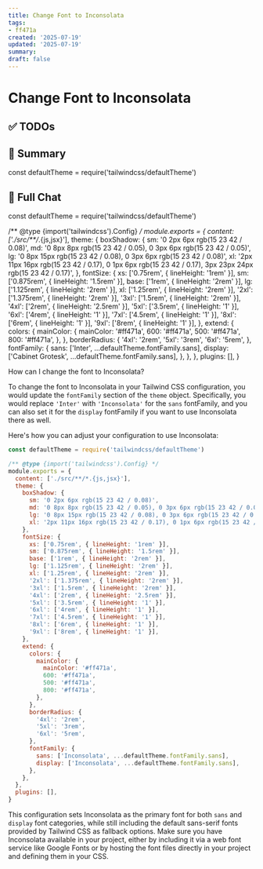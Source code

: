 ```yaml
---
title: Change Font to Inconsolata
tags:
- ff471a
created: '2025-07-19'
updated: '2025-07-19'
summary:
draft: false
---
```


# Change Font to Inconsolata

## ✅ TODOs


## 📌 Summary
const defaultTheme = require('tailwindcss/defaultTheme')

## 🧠 Full Chat


const defaultTheme = require('tailwindcss/defaultTheme')

/** @type {import('tailwindcss').Config} */
module.exports = {
  content: ['./src/**/*.{js,jsx}'],
  theme: {
    boxShadow: {
      sm: '0 2px 6px rgb(15 23 42 / 0.08)',
      md: '0 8px 8px rgb(15 23 42 / 0.05), 0 3px 6px rgb(15 23 42 / 0.05)',
      lg: '0 8px 15px rgb(15 23 42 / 0.08), 0 3px 6px rgb(15 23 42 / 0.08)',
      xl: '2px 11px 16px rgb(15 23 42 / 0.17), 0 1px 6px rgb(15 23 42 / 0.17), 3px 23px 24px rgb(15 23 42 / 0.17)',
    },
    fontSize: {
      xs: ['0.75rem', { lineHeight: '1rem' }],
      sm: ['0.875rem', { lineHeight: '1.5rem' }],
      base: ['1rem', { lineHeight: '2rem' }],
      lg: ['1.125rem', { lineHeight: '2rem' }],
      xl: ['1.25rem', { lineHeight: '2rem' }],
      '2xl': ['1.375rem', { lineHeight: '2rem' }],
      '3xl': ['1.5rem', { lineHeight: '2rem' }],
      '4xl': ['2rem', { lineHeight: '2.5rem' }],
      '5xl': ['3.5rem', { lineHeight: '1' }],
      '6xl': ['4rem', { lineHeight: '1' }],
      '7xl': ['4.5rem', { lineHeight: '1' }],
      '8xl': ['6rem', { lineHeight: '1' }],
      '9xl': ['8rem', { lineHeight: '1' }],
    },
    extend: {
      colors: {
        mainColor: {
          mainColor: '#ff471a',
          600: '#ff471a',
          500: '#ff471a',
          800: '#ff471a',
        },
      },
      borderRadius: {
        '4xl': '2rem',
        '5xl': '3rem',
        '6xl': '5rem',
      },
      fontFamily: {
        sans: ['Inter', ...defaultTheme.fontFamily.sans],
        display: ['Cabinet Grotesk', ...defaultTheme.fontFamily.sans],
      },
    },
  },
  plugins: [],
}

How can I change the font to Inconsolata?

To change the font to Inconsolata in your Tailwind CSS configuration, you would update the `fontFamily` section of the `theme` object. Specifically, you would replace `'Inter'` with `'Inconsolata'` for the `sans` fontFamily, and you can also set it for the `display` fontFamily if you want to use Inconsolata there as well.

Here's how you can adjust your configuration to use Inconsolata:

```js
const defaultTheme = require('tailwindcss/defaultTheme')

/** @type {import('tailwindcss').Config} */
module.exports = {
  content: ['./src/**/*.{js,jsx}'],
  theme: {
    boxShadow: {
      sm: '0 2px 6px rgb(15 23 42 / 0.08)',
      md: '0 8px 8px rgb(15 23 42 / 0.05), 0 3px 6px rgb(15 23 42 / 0.05)',
      lg: '0 8px 15px rgb(15 23 42 / 0.08), 0 3px 6px rgb(15 23 42 / 0.08)',
      xl: '2px 11px 16px rgb(15 23 42 / 0.17), 0 1px 6px rgb(15 23 42 / 0.17), 3px 23px 24px rgb(15 23 42 / 0.17)',
    },
    fontSize: {
      xs: ['0.75rem', { lineHeight: '1rem' }],
      sm: ['0.875rem', { lineHeight: '1.5rem' }],
      base: ['1rem', { lineHeight: '2rem' }],
      lg: ['1.125rem', { lineHeight: '2rem' }],
      xl: ['1.25rem', { lineHeight: '2rem' }],
      '2xl': ['1.375rem', { lineHeight: '2rem' }],
      '3xl': ['1.5rem', { lineHeight: '2rem' }],
      '4xl': ['2rem', { lineHeight: '2.5rem' }],
      '5xl': ['3.5rem', { lineHeight: '1' }],
      '6xl': ['4rem', { lineHeight: '1' }],
      '7xl': ['4.5rem', { lineHeight: '1' }],
      '8xl': ['6rem', { lineHeight: '1' }],
      '9xl': ['8rem', { lineHeight: '1' }],
    },
    extend: {
      colors: {
        mainColor: {
          mainColor: '#ff471a',
          600: '#ff471a',
          500: '#ff471a',
          800: '#ff471a',
        },
      },
      borderRadius: {
        '4xl': '2rem',
        '5xl': '3rem',
        '6xl': '5rem',
      },
      fontFamily: {
        sans: ['Inconsolata', ...defaultTheme.fontFamily.sans],
        display: ['Inconsolata', ...defaultTheme.fontFamily.sans],
      },
    },
  },
  plugins: [],
}
```

This configuration sets Inconsolata as the primary font for both `sans` and `display` font categories, while still including the default sans-serif fonts provided by Tailwind CSS as fallback options. Make sure you have Inconsolata available in your project, either by including it via a web font service like Google Fonts or by hosting the font files directly in your project and defining them in your CSS.